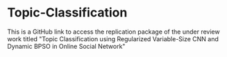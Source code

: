 # Topic-Classification
This is a GitHub link to access the replication package of the under review work titled "Topic Classification using Regularized Variable-Size CNN and Dynamic BPSO in Online Social Network"



